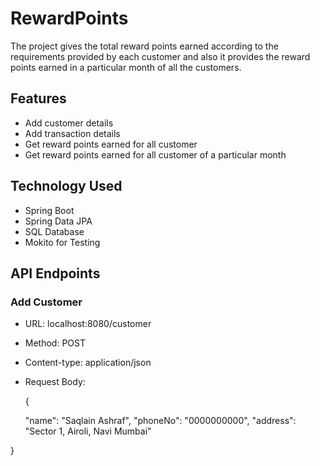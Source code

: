 # RewardPoints
The project gives the total reward points earned according to the requirements provided by each customer and also it provides the reward points earned in a particular month of all the customers.
## Features
- Add customer details
- Add transaction details
- Get reward points earned for all customer
- Get reward points earned for all customer of a particular month
## Technology Used
- Spring Boot
- Spring Data JPA
- SQL Database
- Mokito for Testing
## API Endpoints
### Add Customer
- URL: localhost:8080/customer
- Method: POST
- Content-type: application/json
- Request Body:

  {
  
    "name": "Saqlain Ashraf",
    "phoneNo": "0000000000",
    "address": "Sector 1, Airoli, Navi Mumbai"

}

